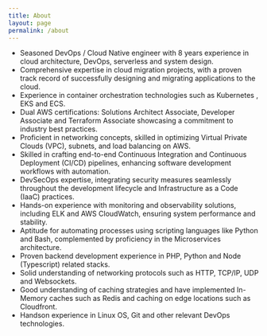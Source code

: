 ```yaml
---
title: About
layout: page
permalink: /about
---
```


- Seasoned DevOps / Cloud Native engineer with 8 years experience in cloud architecture, DevOps, serverless and system design.
- Comprehensive expertise in cloud migration projects, with a proven track record of successfully designing and migrating applications to the cloud.
- Experience in container orchestration technologies such as Kubernetes , EKS and ECS.
- Dual AWS certifications: Solutions Architect Associate, Developer Associate and Terraform Associate showcasing a commitment to industry best practices.
- Proficient in networking concepts, skilled in optimizing Virtual Private Clouds (VPC), subnets, and load balancing on AWS.
- Skilled in crafting end-to-end Continuous Integration and Continuous Deployment (CI/CD) pipelines, enhancing software development workflows with automation.
- DevSecOps expertise, integrating security measures seamlessly throughout the development lifecycle and Infrastructure as a Code (IaaC) practices.
- Hands-on experience with monitoring and observability solutions, including ELK and AWS CloudWatch, ensuring system performance and stability.
- Aptitude for automating processes using scripting languages like Python and Bash, complemented by proficiency in the Microservices architecture.
- Proven backend development experience in PHP, Python and Node (Typescript) related stacks.
- Solid understanding of networking protocols such as HTTP, TCP/IP, UDP and Websockets.
- Good understanding of caching strategies and have implemented In-Memory caches such as Redis and caching on edge locations such as Cloudfront.
- Handson experience in Linux OS, Git and other relevant DevOps technologies.
